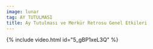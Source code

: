 ```yaml
---
image: lunar
tag: AY TUTULMASI
title: Ay Tutulması ve Merkür Retrosu Genel Etkileri
---
```


{% include video.html id="5_gBP1xeL3Q" %}
